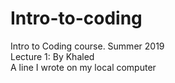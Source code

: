 # Intro-to-coding
Intro to Coding course. Summer 2019  
Lecture 1: By Khaled  
A line I wrote on my local computer
